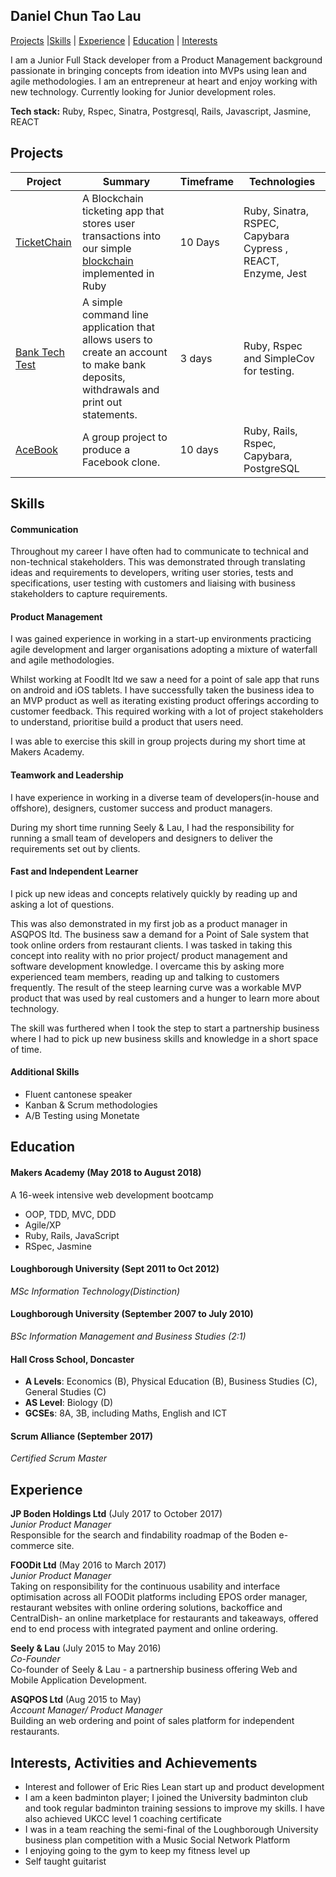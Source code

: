## **Daniel Chun Tao Lau**

 [Projects](#projects) |[Skills](#skills) | [Experience](#experience) | [Education](#education) | [Interests](#interests)

I am a Junior Full Stack developer from a Product Management background passionate in bringing concepts from ideation into MVPs using lean and agile methodologies. I am an entrepreneur at heart and enjoy working with new technology. Currently looking for Junior development roles.

**Tech stack:** Ruby, Rspec, Sinatra, Postgresql, Rails, Javascript, Jasmine, REACT

## Projects

| Project | Summary | Timeframe | Technologies |
|----------|----------|----------|----------|
|[TicketChain](https://github.com/jeff1108/blockchain-ticketing-app) | A Blockchain ticketing app that stores user transactions into our simple [blockchain](https://github.com/bilfar/blockchain-backend-ruby) implemented in Ruby| 10 Days |Ruby, Sinatra, RSPEC, Capybara Cypress , REACT, Enzyme, Jest|
|[Bank Tech Test](https://github.com/dct-lau17/bank-tech-test) | A simple command line application that allows users to create an account to make bank deposits, withdrawals and print out statements.    | 3 days | Ruby, Rspec and SimpleCov for testing. |
|[AceBook](https://github.com/dct-lau17/acebook-rails-keeping-it-rails) | A group project to produce a Facebook clone. | 10 days | Ruby, Rails, Rspec, Capybara, PostgreSQL |


## Skills

#### Communication

Throughout my career I have often had to communicate to technical and non-technical stakeholders. This was demonstrated through translating ideas and requirements to developers, writing user stories, tests and specifications, user testing with customers and liaising with business stakeholders to capture requirements.


#### Product Management

I was gained experience in working in a start-up environments practicing agile development and larger organisations adopting a mixture of waterfall and agile methodologies.

Whilst working at FoodIt ltd we saw a need for a point of sale app that runs on android and iOS tablets. I have successfully taken the business idea to an MVP product as well as iterating existing product offerings according to customer feedback. This required working with a lot of project stakeholders to understand, prioritise build a product that users need.

I was able to exercise this skill in group projects during my short time at Makers Academy.

#### Teamwork and Leadership

I have experience in working in a diverse team of developers(in-house and offshore), designers, customer success and product managers.

During my short time running Seely & Lau, I had the responsibility for running a small team of developers and designers to deliver the requirements set out by clients.

#### Fast and Independent Learner

I pick up new ideas and concepts relatively quickly by reading up and asking a lot of questions.

This was also demonstrated in my first job as a product manager in ASQPOS ltd. The business saw a demand for a Point of Sale system that took online orders from restaurant clients. I was tasked in taking this concept into reality with no prior project/ product management and software development knowledge. I overcame this by asking more experienced team members, reading up and talking to customers frequently. The result of the steep learning curve was a workable MVP product that was used by real customers and a hunger to learn more about technology.

The skill was furthered when I took the step to start a partnership business where I had to pick up new business skills and knowledge in a short space of time.

#### Additional Skills

- Fluent cantonese speaker
- Kanban & Scrum methodologies
- A/B Testing using Monetate

## Education

#### Makers Academy (May 2018 to August 2018)
A 16-week intensive web development bootcamp
- OOP, TDD, MVC, DDD
- Agile/XP
- Ruby, Rails, JavaScript
- RSpec, Jasmine

#### Loughborough University (Sept 2011 to Oct 2012)
*MSc Information Technology(Distinction)*

#### Loughborough University (September 2007 to July 2010)
*BSc Information Management and Business Studies (2:1)*

#### Hall Cross School, Doncaster

- **A Levels**: Economics (B), Physical Education (B), Business Studies (C), General Studies (C)
- **AS Level**: Biology (D)
- **GCSEs**: 8A, 3B, including Maths, English and ICT

#### Scrum Alliance (September 2017)
*Certified Scrum Master*

## Experience

**JP Boden Holdings Ltd** (July 2017 to October 2017)    
*Junior Product Manager*  
Responsible for the search and findability roadmap of the Boden e-commerce site.

**FOODit Ltd** (May 2016 to March 2017)   
*Junior Product Manager*  
Taking on responsibility for the continuous usability and interface optimisation across all FOODit platforms including EPOS order manager, restaurant websites with online ordering solutions, backoffice and CentralDish- an online marketplace for restaurants and takeaways, offered end to end process with integrated payment and online ordering.

**Seely & Lau** (July 2015 to May 2016)   
*Co-Founder*  
Co-founder of Seely & Lau - a partnership business offering Web and Mobile Application Development.

**ASQPOS Ltd** (Aug 2015 to May)  
*Account Manager/ Product Manager*  
Building an web ordering and point of sales platform for independent restaurants.

## Interests, Activities and Achievements
- Interest and follower of Eric Ries Lean start up and product development
- I am a keen badminton player; I joined the University badminton club and took regular badminton training sessions to improve my skills. I have also achieved UKCC level 1 coaching certificate
- I was in a team reaching the semi-final of the Loughborough University business plan competition with a Music Social Network Platform
- I enjoying going to the gym to keep my fitness level up
- Self taught guitarist
